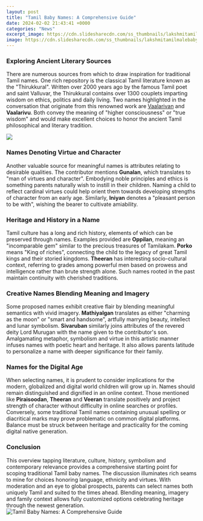 ```yaml
---
layout: post
title: "Tamil Baby Names: A Comprehensive Guide"
date: 2024-02-02 21:43:41 +0000
categories: "News"
excerpt_image: https://cdn.slidesharecdn.com/ss_thumbnails/lakshmitamilmalebabynames-111221072308-phpapp01-thumbnail-4.jpg?cb=1324452397
image: https://cdn.slidesharecdn.com/ss_thumbnails/lakshmitamilmalebabynames-111221072308-phpapp01-thumbnail-4.jpg?cb=1324452397
---
```


### Exploring Ancient Literary Sources
There are numerous sources from which to draw inspiration for traditional Tamil names. One rich repository is the classical Tamil literature known as the "Thirukkural". Written over 2000 years ago by the famous Tamil poet and saint Valluvar, the Thirukkural contains over 1300 couplets imparting wisdom on ethics, politics and daily living. Two names highlighted in the conversation that originate from this renowned work are [Vaalarivan](https://store.fi.io.vn/colorful-watercolor-paint-long-coat-chihuahua-dog5660-t-shirt) and **Vaalarivu**. Both convey the meaning of "higher consciousness" or "true wisdom" and would make excellent choices to honor the ancient Tamil philosophical and literary tradition. 

![](https://static.parentlane.com/images/content/babynames/tamil_boy_girl_names.jpg)
### Names Denoting Virtue and Character  
Another valuable source for meaningful names is attributes relating to desirable qualities. The contributor mentions **Gunalan**, which translates to "man of virtues and character". Embodying noble principles and ethics is something parents naturally wish to instill in their children. Naming a child to reflect cardinal virtues could help orient them towards developing strengths of character from an early age. Similarly, **Iniyan** denotes a "pleasant person to be with", wishing the bearer to cultivate amiability.
### Heritage and History in a Name
Tamil culture has a long and rich history, elements of which can be preserved through names. Examples provided are **Oppilan**, meaning an "incomparable gem" similar to the precious treasures of Tamilakam. **Porko** means "King of riches", connecting the child to the legacy of great Tamil kings and their storied kingdoms. **Theeran** has interesting socio-cultural context, referring to grades among powerful men based on prowess and intelligence rather than brute strength alone. Such names rooted in the past maintain continuity with cherished traditions.
### Creative Names Blending Meaning and Imagery
Some proposed names exhibit creative flair by blending meaningful semantics with vivid imagery. **Mathiyalgan** translates as either "charming as the moon" or "smart and handsome", artfully marrying beauty, intellect and lunar symbolism. **Sivaruban** similarly joins attributes of the revered deity Lord Murugan with the name given to the contributor's son. Amalgamating metaphor, symbolism and virtue in this artistic manner infuses names with poetic heart and heritage. It also allows parents latitude to personalize a name with deeper significance for their family.
### Names for the Digital Age
When selecting names, it is prudent to consider implications for the modern, globalized and digital world children will grow up in. Names should remain distinguished and dignified in an online context. Those mentioned like **Piraisoodan**, **Theeran** and **Veeran** translate positively and project strength of character without difficulty in online searches or profiles. Conversely, some traditional Tamil names containing unusual spelling or diacritical marks may prove problematic on common digital platforms. Balance must be struck between heritage and practicality for the coming digital native generation.
### Conclusion
This overview tapping literature, culture, history, symbolism and contemporary relevance provides a comprehensive starting point for scoping traditional Tamil baby names. The discussion illuminates rich seams to mine for choices honoring language, ethnicity and virtues. With moderation and an eye to global prospects, parents can select names both uniquely Tamil and suited to the times ahead. Blending meaning, imagery and family context allows fully customized options celebrating heritage through the newest generation.
![Tamil Baby Names: A Comprehensive Guide](https://cdn.slidesharecdn.com/ss_thumbnails/lakshmitamilmalebabynames-111221072308-phpapp01-thumbnail-4.jpg?cb=1324452397)
